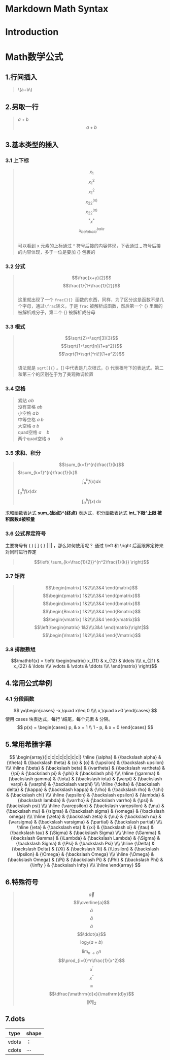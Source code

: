 # Markdown Math Syntax

# Introduction

# Math数学公式

## 1.行间插入
> \\(a+b\\)
## 2.另取一行
>$a+b$
> $$a + b$$
## 3.基本类型的插入
### 3.1 上下标
> $$x_1$$
> $$x_1^2$$
> $$x^2_1$$
> $$x_{22}^{(n)}$$
> $$x_22^(n)$$
> $${}^*x^*$$
> $$x_{balabala}^{bala}$$  
可以看到 x 元素的上标通过 ^ 符号后接的内容体现，下表通过 _ 符号后接的内容体现，多于一位是要加 {} 包裹的

### 3.2 分式
> $$\frac{x+y}{2}$$
> $$\frac{1}{1+\frac{1}{2}}$$  
这里就出现了一个 `frac{}{} `函数的东西，同样，为了区分这是函数不是几个字母，通过` \frac `转义，于是 `frac` 被解析成函数，然后第一个 {} 里面的被解析成分子，第二个 {} 被解析成分母

### 3.3 根式
> $$\sqrt{2}<\sqrt[3]{3}$$
> $$\sqrt{1+\sqrt[n]{1+a^2}}$$
> $$\sqrt{1+\sqrt[^n\!]{1+a^2}}$$  
语法就是 `sqrt[]{}` 。[] 中代表是几次根式，{} 代表根号下的表达式。第二和第三个的区别在于为了美观微调位置

### 3.4 空格
> 紧贴 $a\!b$  
> 没有空格 $ab$  
> 小空格 $a\,b$  
> 中等空格 $a\;b$  
> 大空格 $a\ b$  
> quad空格 $a\quad b$  
> 两个quad空格 $a\qquad b$

### 3.5 求和、积分
> $$\sum_{k=1}^{n}\frac{1}{k}$$
> $\sum_{k=1}^{n}\frac{1}{k}$
> $$\int_a^b f(x)dx$$
> $\int_a^b f(x)dx$  
>$$\int_a^b f(x)\,\mathrm{d}x$$

求和函数表达式 **sum_{起点}^{终点}** 表达式，积分函数表达式 **int_下限^上限 被积函数d被积量**

### 3.6 公式界定符号
主要符号有 ( ) [ ] \{ \} | || ，那么如何使用呢？ 通过 \left 和 \right 后面跟界定符来对同时进行界定
> $$\left( \sum_{k=\frac{1}{2}}^{n^2\frac{1}{k}} \right)$$

### 3.7 矩阵
> $$\begin{matrix} 1&2\\\\3&4 \end{matrix}$$
> $$\begin{pmatrix} 1&2\\\\3&4 \end{pmatrix}$$
> $$\begin{bmatrix} 1&2\\\\3&4 \end{bmatrix}$$
> $$\begin{Bmatrix} 1&2\\\\3&4 \end{Bmatrix}$$
> $$\begin{vmatrix} 1&2\\\\3&4 \end{vmatrix}$$
> $$\left|\begin{matrix} 1&2\\\\3&4 \end{matrix}\right|$$
> $$\begin{Vmatrix} 1&2\\\\3&4 \end{Vmatrix}$$

### 3.8 排版数组
$$\mathbf{x} = 
\left( \begin{matrix}
x_{11} & x_{12} & \ldots \\\\
x_{21} & x_{22} & \ldots \\\\
\vdots & \vdots & \ddots \\\\
\end{matrix} \right)$$

## 4.常用公式举例
### 4.1 分段函数
$$ 
y=\begin{cases}
-x,\quad x\leq 0 \\\\
x,\quad x>0
\end{cases}
$$
使用 cases 块表达式，每行 \\结尾，每个元素 & 分隔。
$$
p(x) = 
\begin{cases}
  p, & x = 1 \\
  1 - p, & x = 0
\end{cases}
$$


## 5.常用希腊字幕
$$
\begin{array}{|c|c|c|c|c|c|c|c|}
\hline
{\alpha} & {\backslash alpha} & {\theta} & {\backslash theta} & {o} & {o} & {\upsilon} & {\backslash upsilon} \\\\
\hline
{\beta} & {\backslash beta} & {\vartheta} & {\backslash vartheta} & {\pi} & {\backslash pi} & {\phi} & {\backslash phi} \\\\
\hline
{\gamma} & {\backslash gamma} & {\iota} & {\backslash iota} & {\varpi} & {\backslash varpi} & {\varphi} & {\backslash varphi} \\\\
\hline
{\delta} & {\backslash delta} & {\kappa} & {\backslash kappa} & {\rho} & {\backslash rho} & {\chi} & {\backslash chi} \\\\
\hline
{\epsilon} & {\backslash epsilon} & {\lambda} & {\backslash lambda} & {\varrho} & {\backslash varrho} & {\psi} & {\backslash psi} \\\\
\hline
{\varepsilon} & {\backslash varepsilon} & {\mu} & {\backslash mu} & {\sigma} & {\backslash sigma} & {\omega} & {\backslash omega} \\\\
\hline
{\zeta} & {\backslash zeta} & {\nu} & {\backslash nu} & {\varsigma} & {\backslash varsigma} & {\partial} & {\backslash partial} \\\\
\hline
{\eta} & {\backslash eta} & {\xi} & {\backslash xi} & {\tau} & {\backslash tau} & {\Sigma} & {\backslash Sigma} \\\\
\hline
{\Gamma} & {\backslash Gamma} & {\Lambda} & {\backslash Lambda} & {\Sigma} & {\backslash Sigma} & {\Psi} & {\backslash Psi} \\\\
\hline
{\Delta} & {\backslash Delta} & {\Xi} & {\backslash Xi} & {\Upsilon} & {\backslash Upsilon} & {\Omega} & {\backslash Omega} \\\\
\hline
{\Omega} & {\backslash Omega} & {\Pi} & {\backslash Pi} & {\Phi} & {\backslash Phi} & {\infty } & {\backslash Infty} \\\\
\hline
\end{array}
$$

## 6.特殊符号
> $$\vec{a}$$
> $$\overline{a}$$
> $$\hat{a}$$
> $$\widetilde{a}$$ 
> $$\dot{a}$$
> $$\ddot{a}$$
> $$\log_{2}(a+b)$$
> $$\lim_{n\rightarrow0}n$$
> $$\prod_{i=0}^n\frac{1}{x^2}$$
> $$x^{\prime}$$
> $$x^{\prime\prime}$$
> $$\approx$$
> $$\dfrac{\mathrm{d}x}{\mathrm{d}y}$$
> $$\left\|\theta\right\|_2$$

## 7.dots
|type|shape|
|--|--|
|vdots|$\vdots$|
|cdots|$\cdots$|
